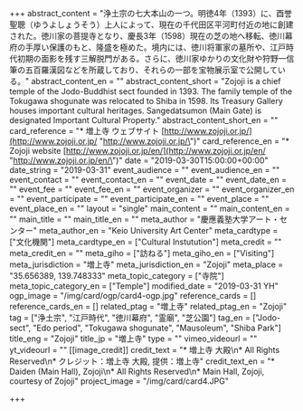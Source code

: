 +++
abstract_content = "浄土宗の七大本山の一つ。明徳4年（1393）に、酉誉聖聰（ゆうよしょうそう）上人によって、現在の千代田区平河町付近の地に創建された。徳川家の菩提寺となり、慶長3年（1598）現在の芝の地へ移転、徳川幕府の手厚い保護のもと、隆盛を極めた。境内には、徳川将軍家の墓所や、江戸時代初期の面影を残す三解脱門がある。さらに、徳川家ゆかりの文化財や狩野一信筆の五百羅漢図などを所蔵しており、それらの一部を宝物展示室で公開している。"
abstract_content_en = ""
abstract_content_short = "Zojoji is a chief temple of the Jodo-Buddhist sect founded in 1393. The family temple of the Tokugawa shogunate was relocated to Shiba in 1598. Its Treasury Gallery houses important cultural heritages. Sangedatsumon (Main Gate) is designated Important Cultural Property."
abstract_content_short_en = ""
card_reference = "* 増上寺 ウェブサイト [http://www.zojoji.or.jp/](http://www.zojoji.or.jp/ \"http://www.zojoji.or.jp/\")"
card_reference_en = "* Zojoji website [http://www.zojoji.or.jp/en/](http://www.zojoji.or.jp/en/ \"http://www.zojoji.or.jp/en/\")"
date = "2019-03-30T15:00:00+00:00"
date_string = "2019-03-31"
event_audience = ""
event_audience_en = ""
event_contact = ""
event_contact_en = ""
event_date = ""
event_date_en = ""
event_fee = ""
event_fee_en = ""
event_organizer = ""
event_organizer_en = ""
event_participate = ""
event_participate_en = ""
event_place = ""
event_place_en = ""
layout = "single"
main_content = ""
main_content_en = ""
main_title = ""
main_title_en = ""
meta_author = "慶應義塾大学アート・センター"
meta_author_en = "Keio University Art Center"
meta_cardtype = ["文化機関"]
meta_cardtype_en = ["Cultural Instutution"]
meta_credit = ""
meta_credit_en = ""
meta_giho = ["訪ねる"]
meta_giho_en = ["Visiting"]
meta_jurisdiction = "増上寺"
meta_jurisdiction_en = "Zojoji"
meta_place = "35.656389, 139.748333"
meta_topic_category = ["寺院"]
meta_topic_category_en = ["Temple"]
modified_date = "2019-03-31 YH"
ogp_image = "/img/card/ogp/card4-ogp.jpg"
reference_cards = []
reference_cards_en = []
related_ptag = "増上寺"
related_ptag_en = "Zojoji"
tag = ["浄土宗", "江戸時代", "徳川幕府", "霊廟", "芝公園"]
tag_en = ["Jodo-sect", "Edo period", "Tokugawa shogunate", "Mausoleum", "Shiba Park"]
title_eng = "Zojoji"
title_jp = "増上寺"
type = ""
vimeo_videourl = ""
yt_videourl = ""
[[image_credit]]
credit_text = "* 増上寺 大殿\n* All Rights Reserved\n* クレジット：増上寺 大殿, 提供：増上寺"
credit_text_en = "* Daiden (Main Hall), Zojoji\n* All Rights Reserved\n* Main Hall, Zojoji, courtesy of Zojoji"
project_image = "/img/card/card4.JPG"

+++
